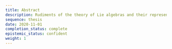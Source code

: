 ```yaml
---
title: Abstract
description: Rudiments of the theory of Lie algebras and their representations.
sequence: thesis
date: 2020-11-01
completion_status: complete
epistemic_status: confident
weight: 1
---
```



